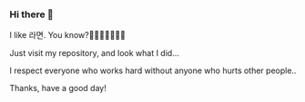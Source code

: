 ### Hi there 👋

I like 라면. You know?🍜🍜🍜🍜🍜🍜🍜

Just visit my repository, and look what I did...

I respect everyone who works hard without anyone who hurts other people..

Thanks, have a good day!
<!--
**eomheejun-web/eomheejun-web** is a ✨ _special_ ✨ repository because its `README.md` (this file) appears on your GitHub profile.

Here are some ideas to get you started:

- 🔭 I’m currently working on ...
- 🌱 I’m currently learning ...
- 👯 I’m looking to collaborate on ...
- 🤔 I’m looking for help with ...
- 💬 Ask me about ...
- 📫 How to reach me: ...
- 😄 Pronouns: ...
- ⚡ Fun fact: ...
-->
